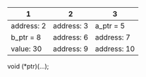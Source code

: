 | 1          | 2          | 3           |
|------------|------------|-------------|
| address: 2 | address: 3 | a_ptr = 5   |
| b_ptr = 8  | address: 6 | address: 7  |
| value: 30  | address: 9 | address: 10 |

void (*ptr)(...); 
